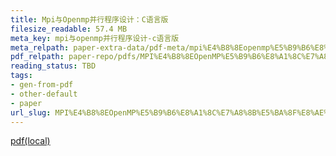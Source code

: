 ```yaml
---
title: Mpi与Openmp并行程序设计：C语言版
filesize_readable: 57.4 MB
meta_key: mpi与openmp并行程序设计-c语言版
meta_relpath: paper-extra-data/pdf-meta/mpi%E4%B8%8Eopenmp%E5%B9%B6%E8%A1%8C%E7%A8%8B%E5%BA%8F%E8%AE%BE%E8%AE%A1-c%E8%AF%AD%E8%A8%80%E7%89%88.yaml
pdf_relpath: paper-repo/pdfs/MPI%E4%B8%8EOpenMP%E5%B9%B6%E8%A1%8C%E7%A8%8B%E5%BA%8F%E8%AE%BE%E8%AE%A1%EF%BC%9AC%E8%AF%AD%E8%A8%80%E7%89%88.pdf
reading_status: TBD
tags:
- gen-from-pdf
- other-default
- paper
url_slug: MPI%E4%B8%8EOpenMP%E5%B9%B6%E8%A1%8C%E7%A8%8B%E5%BA%8F%E8%AE%BE%E8%AE%A1%EF%BC%9AC%E8%AF%AD%E8%A8%80%E7%89%88
---
```


[pdf(local)](../../paper-repo/pdfs/MPI%E4%B8%8EOpenMP%E5%B9%B6%E8%A1%8C%E7%A8%8B%E5%BA%8F%E8%AE%BE%E8%AE%A1%EF%BC%9AC%E8%AF%AD%E8%A8%80%E7%89%88.pdf)
